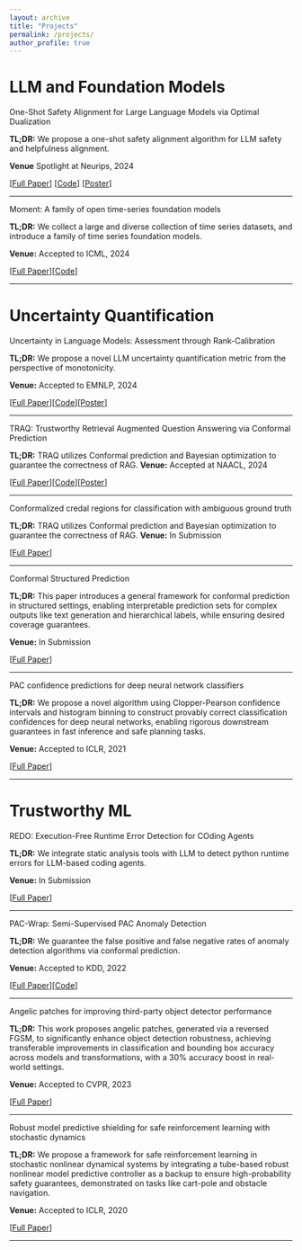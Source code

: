 ```yaml
---
layout: archive
title: "Projects"
permalink: /projects/
author_profile: true
---
```


# LLM and Foundation Models

One-Shot Safety Alignment for Large Language Models via Optimal Dualization
  
**TL;DR:** We propose a one-shot safety alignment algorithm for LLM safety and helpfulness alignment.

**Venue** Spotlight at Neurips, 2024

[[Full Paper](https://arxiv.org/abs/2405.19544)] [[Code](https://github.com/shuoli90/CAN)] [[Poster](https://drive.google.com/file/d/1AeEo7nqELOYszueFjJbyU5YXhQH7o6Xi/view?usp=drive_link)]

---

Moment: A family of open time-series foundation models

**TL;DR:** We collect a large and diverse collection of time series datasets, and introduce a family of time series foundation models.

**Venue:** Accepted to ICML, 2024

[[Full Paper](https://arxiv.org/pdf/2402.03885)][[Code](https://github.com/moment-timeseries-foundation-model/moment-research)]

---

# Uncertainty Quantification

Uncertainty in Language Models: Assessment through Rank-Calibration

**TL;DR:** We propose a novel LLM uncertainty quantification metric from the perspective of monotonicity.

**Venue:** Accepted to EMNLP, 2024

[[Full Paper](https://arxiv.org/abs/2404.03163)][[Code](https://github.com/shuoli90/TRAQ)][[Poster](https://drive.google.com/file/d/1qgM3ftGSB1uLqcYnZUA-OpcbIm1TIG6Z/view?usp=drive_link)]

---

TRAQ: Trustworthy Retrieval Augmented Question Answering via Conformal Prediction

**TL;DR:** TRAQ utilizes Conformal prediction and Bayesian optimization to guarantee the correctness of RAG.
**Venue:** Accepted at NAACL, 2024

[[Full Paper](https://arxiv.org/abs/2307.04642)][[Code](https://github.com/shuoli90/Rank-Calibration)][[Poster](https://drive.google.com/file/d/1rhwf3D7bw1coW49HZRbjgKMyd2jVNfAT/view?usp=drive_link)]

---

Conformalized credal regions for classification with ambiguous ground truth

**TL;DR:** TRAQ utilizes Conformal prediction and Bayesian optimization to guarantee the correctness of RAG.
**Venue:** In Submission

[[Full Paper](https://arxiv.org/pdf/2411.04852)]

---

Conformal Structured Prediction

**TL;DR:** This paper introduces a general framework for conformal prediction in structured settings, enabling interpretable prediction sets for complex outputs like text generation and hierarchical labels, while ensuring desired coverage guarantees.

**Venue:** In Submission

[[Full Paper](https://arxiv.org/pdf/2410.06296)]

---

PAC confidence predictions for deep neural network classifiers

**TL;DR:** We propose a novel algorithm using Clopper-Pearson confidence intervals and histogram binning to construct provably correct classification confidences for deep neural networks, enabling rigorous downstream guarantees in fast inference and safe planning tasks.

**Venue:** Accepted to ICLR, 2021

[[Full Paper](https://arxiv.org/pdf/2011.00716)]

---

# Trustworthy ML

REDO: Execution-Free Runtime Error Detection for COding Agents

**TL;DR:** We integrate static analysis tools with LLM to detect python runtime errors for LLM-based coding agents.

**Venue:** In Submission

[[Full Paper](https://arxiv.org/abs/2410.09117)]

---

PAC-Wrap: Semi-Supervised PAC Anomaly Detection

**TL;DR:** We guarantee the false positive and false negative rates of anomaly detection algorithms via conformal prediction.

**Venue:** Accepted to KDD, 2022

[[Full Paper](https://dl.acm.org/doi/pdf/10.1145/3534678.3539408)][[Code](https://github.com/xjiae/PAC-Wrap)]

---

Angelic patches for improving third-party object detector performance

**TL;DR:** This work proposes angelic patches, generated via a reversed FGSM, to significantly enhance object detection robustness, achieving transferable improvements in classification and bounding box accuracy across models and transformations, with a 30% accuracy boost in real-world settings.

**Venue:** Accepted to CVPR, 2023

[[Full Paper](https://openaccess.thecvf.com/content/CVPR2023/papers/Si_Angelic_Patches_for_Improving_Third-Party_Object_Detector_Performance_CVPR_2023_paper.pdf)]

---

Robust model predictive shielding for safe reinforcement learning with stochastic dynamics


**TL;DR:** We propose a framework for safe reinforcement learning in stochastic nonlinear dynamical systems by integrating a tube-based robust nonlinear model predictive controller as a backup to ensure high-probability safety guarantees, demonstrated on tasks like cart-pole and obstacle navigation.

**Venue:** Accepted to ICLR, 2020

[[Full Paper](https://ieeexplore.ieee.org/stamp/stamp.jsp?arnumber=9196867)]

---
